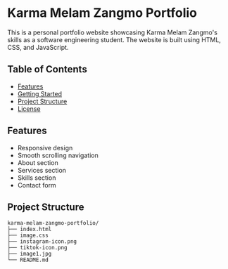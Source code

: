 # Karma Melam Zangmo Portfolio

This is a personal portfolio website showcasing Karma Melam Zangmo's skills as a software engineering student. The website is built using HTML, CSS, and JavaScript.

## Table of Contents

- [Features](#features)
- [Getting Started](#getting-started)
- [Project Structure](#project-structure)
- [License](#license)

## Features

- Responsive design
- Smooth scrolling navigation
- About section
- Services section
- Skills section
- Contact form


## Project Structure

```
karma-melam-zangmo-portfolio/
├── index.html
├── image.css
├── instagram-icon.png
├── tiktok-icon.png
├── image1.jpg
└── README.md
```

